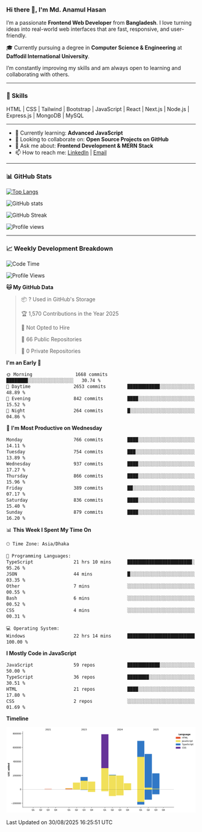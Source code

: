 ### Hi there 👋, I'm Md. Anamul Hasan

I’m a passionate **Frontend Web Developer** from **Bangladesh**. I love turning ideas into real-world web interfaces that are fast, responsive, and user-friendly.

🎓 Currently pursuing a degree in **Computer Science & Engineering** at **Daffodil International University**.

I’m constantly improving my skills and am always open to learning and collaborating with others.

---

### 🚀 Skills
HTML | CSS | Tailwind | Bootstrap | JavaScript | React | Next.js | Node.js | Express.js | MongoDB | MySQL 

---

- 🌱 Currently learning: **Advanced JavaScript**
- 👯 Looking to collaborate on: **Open Source Projects on GitHub**
- 💬 Ask me about: **Frontend Development & MERN Stack**
- 📫 How to reach me: [LinkedIn](https://www.linkedin.com/in/mdanamulhasan201) | [Email](mailto:anamulhasan3625@gmail.com)

---

### 📊 GitHub Stats

[![Top Langs](https://github-readme-stats.vercel.app/api/top-langs/?username=mdanamulhasan201&layout=compact)](https://github.com/anuraghazra/github-readme-stats)

![GitHub stats](https://github-readme-stats.vercel.app/api?username=mdanamulhasan201&show_icons=true&count_private=true&theme=tokyonight)

![GitHub Streak](https://streak-stats.demolab.com?user=mdanamulhasan201&theme=tokyonight)

![Profile views](https://gpvc.arturio.dev/mdanamulhasan201)

---

### 📈 Weekly Development Breakdown

<!--START_SECTION:waka-->
![Code Time](http://img.shields.io/badge/Code%20Time-611%20hrs%2017%20mins-blue)

![Profile Views](http://img.shields.io/badge/Profile%20Views-1-blue)

**🐱 My GitHub Data** 

> 📦 ? Used in GitHub's Storage 
 > 
> 🏆 1,570 Contributions in the Year 2025
 > 
> 🚫 Not Opted to Hire
 > 
> 📜 66 Public Repositories 
 > 
> 🔑 0 Private Repositories 
 > 
**I'm an Early 🐤** 

```text
🌞 Morning                1668 commits        ████████░░░░░░░░░░░░░░░░░   30.74 % 
🌆 Daytime                2653 commits        ████████████░░░░░░░░░░░░░   48.89 % 
🌃 Evening                842 commits         ████░░░░░░░░░░░░░░░░░░░░░   15.52 % 
🌙 Night                  264 commits         █░░░░░░░░░░░░░░░░░░░░░░░░   04.86 % 
```
📅 **I'm Most Productive on Wednesday** 

```text
Monday                   766 commits         ████░░░░░░░░░░░░░░░░░░░░░   14.11 % 
Tuesday                  754 commits         ███░░░░░░░░░░░░░░░░░░░░░░   13.89 % 
Wednesday                937 commits         ████░░░░░░░░░░░░░░░░░░░░░   17.27 % 
Thursday                 866 commits         ████░░░░░░░░░░░░░░░░░░░░░   15.96 % 
Friday                   389 commits         ██░░░░░░░░░░░░░░░░░░░░░░░   07.17 % 
Saturday                 836 commits         ████░░░░░░░░░░░░░░░░░░░░░   15.40 % 
Sunday                   879 commits         ████░░░░░░░░░░░░░░░░░░░░░   16.20 % 
```


📊 **This Week I Spent My Time On** 

```text
🕑︎ Time Zone: Asia/Dhaka

💬 Programming Languages: 
TypeScript               21 hrs 10 mins      ████████████████████████░   95.26 % 
JSON                     44 mins             █░░░░░░░░░░░░░░░░░░░░░░░░   03.35 % 
Other                    7 mins              ░░░░░░░░░░░░░░░░░░░░░░░░░   00.55 % 
Bash                     6 mins              ░░░░░░░░░░░░░░░░░░░░░░░░░   00.52 % 
CSS                      4 mins              ░░░░░░░░░░░░░░░░░░░░░░░░░   00.31 % 

💻 Operating System: 
Windows                  22 hrs 14 mins      █████████████████████████   100.00 % 
```

**I Mostly Code in JavaScript** 

```text
JavaScript               59 repos            ████████████░░░░░░░░░░░░░   50.00 % 
TypeScript               36 repos            ████████░░░░░░░░░░░░░░░░░   30.51 % 
HTML                     21 repos            ████░░░░░░░░░░░░░░░░░░░░░   17.80 % 
CSS                      2 repos             ░░░░░░░░░░░░░░░░░░░░░░░░░   01.69 % 
```



**Timeline**

![Lines of Code chart](https://raw.githubusercontent.com/mdanamulhasan201/mdanamulhasan201/main/assets/bar_graph.png)


 Last Updated on 30/08/2025 16:25:51 UTC
<!--END_SECTION:waka-->
